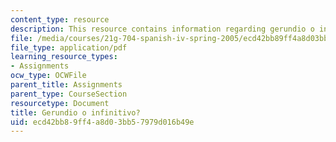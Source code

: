 ```yaml
---
content_type: resource
description: This resource contains information regarding gerundio o infinitivo?.
file: /media/courses/21g-704-spanish-iv-spring-2005/ecd42bb89ff4a8d03bb57979d016b49e_MIT21G_704S05_gerundio_inf.pdf
file_type: application/pdf
learning_resource_types:
- Assignments
ocw_type: OCWFile
parent_title: Assignments
parent_type: CourseSection
resourcetype: Document
title: Gerundio o infinitivo?
uid: ecd42bb8-9ff4-a8d0-3bb5-7979d016b49e
---
```

